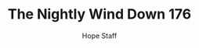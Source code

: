 ---
image: /assets/img/nwd/176_nwd_psalm_103_13_esv.png
title: The Nightly Wind Down 176
categories:
  - The Nightly Wind Down
author: Hope Staff
notes: The Nightly Wind Down 176
embed: >-
  EMBED_GOES_HERE
transcript: >-
  SOME LINES OF TEXT START HERE
---
